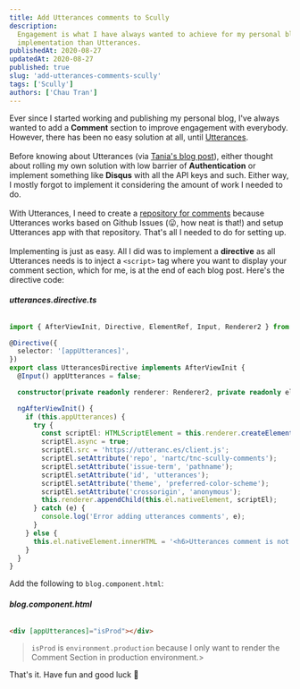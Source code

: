 ```yaml
---
title: Add Utterances comments to Scully
description:
  Engagement is what I have always wanted to achieve for my personal blog and so far, there is no easier
  implementation than Utterances.
publishedAt: 2020-08-27
updatedAt: 2020-08-27
published: true
slug: 'add-utterances-comments-scully'
tags: ['Scully']
authors: ['Chau Tran']
---
```


Ever since I started working and publishing my personal blog, I've always wanted to add a **Comment** section to
improve engagement with everybody. However, there has been no easy solution at all, until [Utterances](https://utteranc.es/).
<br><br>
Before knowing about Utterances (via [Tania's blog post](https://www.taniarascia.com/adding-comments-to-my-blog/)), either thought about rolling my own solution with low barrier of **Authentication** or implement something like
**Disqus** with all the API keys and such. Either way, I mostly forgot to implement it considering the amount of work I needed to do.
<br><br>
With Utterances, I need to create a [repository for comments](https://github.com/nartc/tnc-scully-comments) because
Utterances works based on Github Issues (😛, how neat is that!) and setup Utterances app with that repository. That's
all I needed to do for setting up.
<br><br>
Implementing is just as easy. All I did was to implement a **directive** as all Utterances needs is to inject a
`<script>` tag where you want to display your comment section, which for me, is at the end of each blog post. Here's
the directive code:

###### **utterances.directive.ts**

```ts
import { AfterViewInit, Directive, ElementRef, Input, Renderer2 } from '@angular/core';

@Directive({
  selector: '[appUtterances]',
})
export class UtterancesDirective implements AfterViewInit {
  @Input() appUtterances = false;

  constructor(private readonly renderer: Renderer2, private readonly el: ElementRef) {}

  ngAfterViewInit() {
    if (this.appUtterances) {
      try {
        const scriptEl: HTMLScriptElement = this.renderer.createElement('script');
        scriptEl.async = true;
        scriptEl.src = 'https://utteranc.es/client.js';
        scriptEl.setAttribute('repo', 'nartc/tnc-scully-comments');
        scriptEl.setAttribute('issue-term', 'pathname');
        scriptEl.setAttribute('id', 'utterances');
        scriptEl.setAttribute('theme', 'preferred-color-scheme');
        scriptEl.setAttribute('crossorigin', 'anonymous');
        this.renderer.appendChild(this.el.nativeElement, scriptEl);
      } catch (e) {
        console.log('Error adding utterances comments', e);
      }
    } else {
      this.el.nativeElement.innerHTML = '<h6>Utterances comment is not available in DEV mode</h6>';
    }
  }
}
```

Add the following to `blog.component.html`:

###### **blog.component.html**

```html
<div [appUtterances]="isProd"></div>
```

> `isProd` is `environment.production` because I only want to render the Comment Section in production environment.>

That's it. Have fun and good luck 👋
